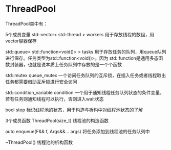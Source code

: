 # ThreadPool

ThreadPool类中有：

5个成员变量
std::vector< std::thread > workers 用于存放线程的数组，用vector容器保存

std::queue< std::function<void()> > tasks 用于存放任务的队列，用queue队列进行保存。任务类型为std::function<void()>。因为 std::function是通用多态函数封装器，也就是说本质上任务队列中存放的是一个个函数

std::mutex queue_mutex 一个访问任务队列的互斥锁，在插入任务或者线程取出任务都需要借助互斥锁进行安全访问

std::condition_variable condition 一个用于通知线程任务队列状态的条件变量，若有任务则通知线程可以执行，否则进入wait状态

bool stop 标识线程池的状态，用于构造与析构中对线程池状态的了解

3个成员函数
ThreadPool(size_t) 线程池的构造函数

auto enqueue(F&& f, Args&&... args) 将任务添加到线程池的任务队列中

~ThreadPool() 线程池的析构函数
